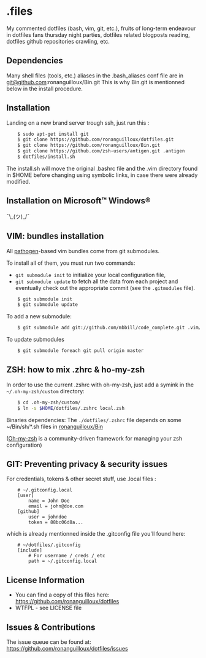 .files
=======

My commented dotfiles (bash, vim, git, etc.), 
fruits of long-term endeavour in dotfiles fans thursday night parties, 
dotfiles related blogposts reading, dotfiles github repositories crawling, etc.


Dependencies
------------

Many shell files (tools, etc.) aliases in the .bash_aliases conf file are in git@github.com:ronanguilloux/Bin.git
This is why Bin.git is mentionned below in the install procedure.


Installation
------------

Landing on a new brand server trough ssh, just run this :

``` bash
    $ sudo apt-get install git 
    $ git clone https://github.com/ronanguilloux/dotfiles.git
    $ git clone https://github.com/ronanguilloux/Bin.git
    $ git clone https://github.com/zsh-users/antigen.git .antigen
    $ dotfiles/install.sh
```

The install.sh will move the original .bashrc file and the .vim directory found in $HOME before changing using symbolic links, in case there were already modified.


Installation on Microsoft™ Windows®
-----------------------------------

¯\\\_(ツ)\_/¯

VIM: bundles installation
-------------------------

All [pathogen](http://www.vim.org/scripts/script.php?script_id=2332)-based vim bundles come from git submodules.


To install all of them, you must run two commands: 
* `git submodule init` to initialize your local configuration file, 
* `git submodule update` to fetch all the data from each project and eventually check out the appropriate commit (see the `.gitmodules` file).

``` bash
    $ git submodule init
    $ git submodule update
```

To add a new submodule:

``` bash
    $ git submodule add git://github.com/mbbill/code_complete.git .vim/bundle/code_complete
```

To update submodules
``` bash
    $ git submodule foreach git pull origin master
```

ZSH: how to mix .zhrc & ho-my-zsh
---------------------------------

In order to use the current .zshrc with oh-my-zsh, just add a symink in the `~/.oh-my-zsh/custom` directory:

``` bash
    $ cd .oh-my-zsh/custom/
    $ ln -s $HOME/dotfiles/.zshrc local.zsh
```

Binaries dependencies: The `./dotfiles/.zshrc` file depends on some ~/Bin/sh/*.sh files in [ronanguilloux/Bin](https://github.com/ronanguilloux/Bin/tree/master/sh)

([Oh-my-zsh](https://github.com/robbyrussell/oh-my-zsh) is a community-driven framework for managing your zsh configuration)

GIT: Preventing privacy & security issues
-----------------------------------------

For credentials, tokens & other secret stuff, use .local files :

```
    # ~/.gitconfig.local
    [user]
        name = John Doe
        email = john@doe.com
    [github]
        user = johndoe
        token = 88bc06d8a...
```

which is already mentionned inside the .gitconfig file you'll found here:


```
    # ~/dotfiles/.gitconfig
    [include]
        # For username / creds / etc
        path = ~/.gitconfig.local
```


License Information
-------------------

* You can find a copy of this files here: https://github.com/ronanguilloux/dotfiles
* WTFPL - see LICENSE file


Issues & Contributions
----------------------

The issue queue can be found at: https://github.com/ronanguilloux/dotfiles/issues

